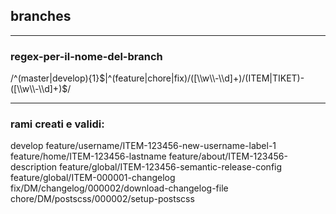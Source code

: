## branches

---
### regex-per-il-nome-del-branch
/^(master|develop){1}$|^(feature|chore|fix)/([\\w\\-\\d]+)/(ITEM|TIKET)-([\\w\\-\\d]+)$/

---
### rami creati e validi:
develop
feature/username/ITEM-123456-new-username-label-1
feature/home/ITEM-123456-lastname
feature/about/ITEM-123456-description
feature/global/ITEM-123456-semantic-release-config
feature/global/ITEM-000001-changelog
fix/DM/changelog/000002/download-changelog-file
chore/DM/postscss/000002/setup-postscss
